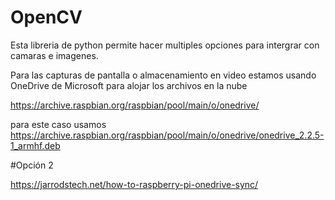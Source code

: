 # OpenCV

Esta libreria de python permite hacer multiples opciones para intergrar con camaras e imagenes.



Para las capturas de pantalla o almacenamiento en video estamos usando OneDrive de Microsoft para alojar los archivos en la nube


https://archive.raspbian.org/raspbian/pool/main/o/onedrive/


para este caso usamos https://archive.raspbian.org/raspbian/pool/main/o/onedrive/onedrive_2.2.5-1_armhf.deb


#Opción 2

https://jarrodstech.net/how-to-raspberry-pi-onedrive-sync/

